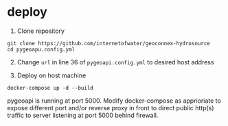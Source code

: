 # deploy

1. Clone repository
```
git clone https://github.com/internetofwater/geoconnex-hydrosource
cd pygeoapu.config.yml
```

2. Change `url` in line 36 of `pygeoapi.config.yml` to desired host address

3. Deploy on host machine

```
docker-compose up -d --build
```

pygeoapi is running at port 5000. Modify docker-compose as apprioriate to expose different port and/or reverse proxy in front to direct public http(s) traffic to server listening at port 5000 behind firewall.
